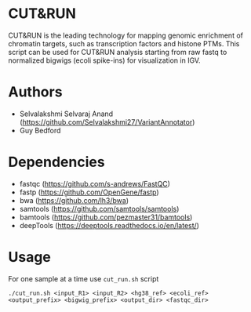# CUT&RUN
CUT&RUN is the leading technology for mapping genomic enrichment of chromatin targets, such as transcription factors and histone PTMs. This script can be used for CUT&amp;RUN analysis starting from raw fastq to normalized bigwigs (ecoli spike-ins) for visualization in IGV. 

# Authors
  * Selvalakshmi Selvaraj Anand (https://github.com/Selvalakshmi27/VariantAnnotator)
  * Guy Bedford
# Dependencies
  * fastqc (https://github.com/s-andrews/FastQC)
  * fastp (https://github.com/OpenGene/fastp)
  * bwa (https://github.com/lh3/bwa)
  * samtools (https://github.com/samtools/samtools)
  * bamtools (https://github.com/pezmaster31/bamtools)
  * deepTools (https://deeptools.readthedocs.io/en/latest/)

# Usage
For one sample at a time use ```cut_run.sh``` script


```./cut_run.sh <input_R1> <input_R2> <hg38_ref> <ecoli_ref> <output_prefix> <bigwig_prefix> <output_dir> <fastqc_dir>```



